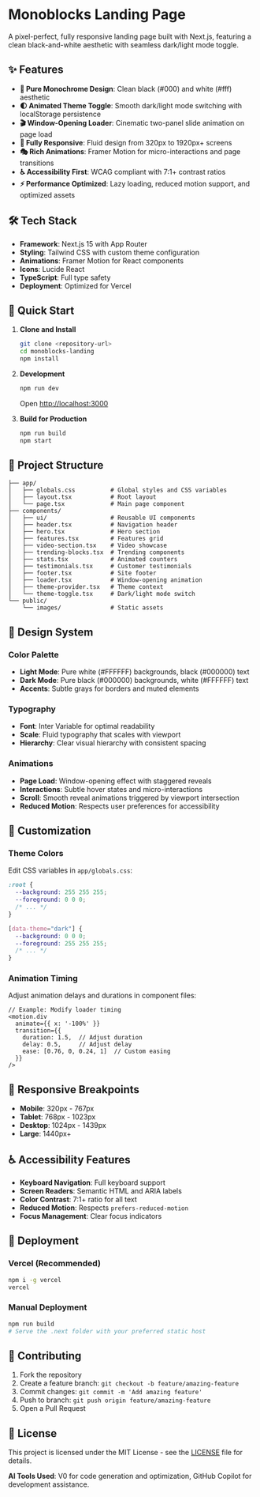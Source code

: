 # Monoblocks Landing Page

A pixel-perfect, fully responsive landing page built with Next.js, featuring a clean black-and-white aesthetic with seamless dark/light mode toggle.



## ✨ Features

- **🎨 Pure Monochrome Design**: Clean black (#000) and white (#fff) aesthetic
- **🌓 Animated Theme Toggle**: Smooth dark/light mode switching with localStorage persistence
- **🎬 Window-Opening Loader**: Cinematic two-panel slide animation on page load
- **📱 Fully Responsive**: Fluid design from 320px to 1920px+ screens
- **🎭 Rich Animations**: Framer Motion for micro-interactions and page transitions
- **♿ Accessibility First**: WCAG compliant with 7:1+ contrast ratios
- **⚡ Performance Optimized**: Lazy loading, reduced motion support, and optimized assets

## 🛠 Tech Stack

- **Framework**: Next.js 15 with App Router
- **Styling**: Tailwind CSS with custom theme configuration
- **Animations**: Framer Motion for React components
- **Icons**: Lucide React
- **TypeScript**: Full type safety
- **Deployment**: Optimized for Vercel

## 🚀 Quick Start

1. **Clone and Install**
   ```bash
   git clone <repository-url>
   cd monoblocks-landing
   npm install
   ```

2. **Development**
   ```bash
   npm run dev
   ```
   Open [http://localhost:3000](http://localhost:3000)

3. **Build for Production**
   ```bash
   npm run build
   npm start
   ```

## 📁 Project Structure

```
├── app/
│   ├── globals.css          # Global styles and CSS variables
│   ├── layout.tsx           # Root layout
│   └── page.tsx             # Main page component
├── components/
│   ├── ui/                  # Reusable UI components
│   ├── header.tsx           # Navigation header
│   ├── hero.tsx             # Hero section
│   ├── features.tsx         # Features grid
│   ├── video-section.tsx    # Video showcase
│   ├── trending-blocks.tsx  # Trending components
│   ├── stats.tsx            # Animated counters
│   ├── testimonials.tsx     # Customer testimonials
│   ├── footer.tsx           # Site footer
│   ├── loader.tsx           # Window-opening animation
│   ├── theme-provider.tsx   # Theme context
│   └── theme-toggle.tsx     # Dark/light mode switch
└── public/
    └── images/              # Static assets
```

## 🎨 Design System

### Color Palette
- **Light Mode**: Pure white (#FFFFFF) backgrounds, black (#000000) text
- **Dark Mode**: Pure black (#000000) backgrounds, white (#FFFFFF) text
- **Accents**: Subtle grays for borders and muted elements

### Typography
- **Font**: Inter Variable for optimal readability
- **Scale**: Fluid typography that scales with viewport
- **Hierarchy**: Clear visual hierarchy with consistent spacing

### Animations
- **Page Load**: Window-opening effect with staggered reveals
- **Interactions**: Subtle hover states and micro-interactions
- **Scroll**: Smooth reveal animations triggered by viewport intersection
- **Reduced Motion**: Respects user preferences for accessibility

## 🔧 Customization

### Theme Colors
Edit CSS variables in `app/globals.css`:

```css
:root {
  --background: 255 255 255;
  --foreground: 0 0 0;
  /* ... */
}

[data-theme="dark"] {
  --background: 0 0 0;
  --foreground: 255 255 255;
  /* ... */
}
```

### Animation Timing
Adjust animation delays and durations in component files:

```tsx
// Example: Modify loader timing
<motion.div
  animate={{ x: '-100%' }}
  transition={{ 
    duration: 1.5,  // Adjust duration
    delay: 0.5,     // Adjust delay
    ease: [0.76, 0, 0.24, 1]  // Custom easing
  }}
/>
```

## 📱 Responsive Breakpoints

- **Mobile**: 320px - 767px
- **Tablet**: 768px - 1023px  
- **Desktop**: 1024px - 1439px
- **Large**: 1440px+

## ♿ Accessibility Features

- **Keyboard Navigation**: Full keyboard support
- **Screen Readers**: Semantic HTML and ARIA labels
- **Color Contrast**: 7:1+ ratio for all text
- **Reduced Motion**: Respects `prefers-reduced-motion`
- **Focus Management**: Clear focus indicators

## 🚀 Deployment

### Vercel (Recommended)
```bash
npm i -g vercel
vercel
```

### Manual Deployment
```bash
npm run build
# Serve the .next folder with your preferred static host
```

## 🤝 Contributing

1. Fork the repository
2. Create a feature branch: `git checkout -b feature/amazing-feature`
3. Commit changes: `git commit -m 'Add amazing feature'`
4. Push to branch: `git push origin feature/amazing-feature`
5. Open a Pull Request

## 📄 License

This project is licensed under the MIT License - see the [LICENSE](LICENSE) file for details.

**AI Tools Used**: V0 for code generation and optimization, GitHub Copilot for development assistance.

